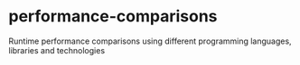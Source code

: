 # performance-comparisons
Runtime performance comparisons using different programming languages, libraries and technologies 
